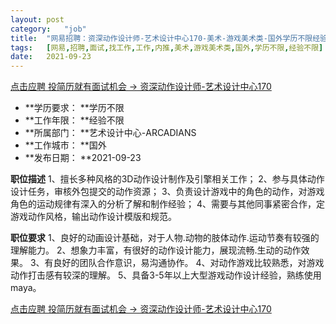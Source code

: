 ```yaml
---
layout:	post
category:	"job"
title:	"网易招聘：资深动作设计师-艺术设计中心170-美术-游戏美术类-国外学历不限经验不限"
tags:	[网易,招聘,面试,找工作,工作,内推,美术,游戏美术类,国外,学历不限,经验不限]
date:	2021-09-23
---
```


[点击应聘 投简历就有面试机会 -> 资深动作设计师-艺术设计中心170](http://mobile.bole.netease.com/bole/boleDetail?id=32107&employeeId=346f03c3cda5f04c&key=all)



- **学历要求： **学历不限
- **工作年限： **经验不限
- **所属部门： **艺术设计中心-ARCADIANS
- **工作城市： **国外
- **发布日期： **2021-09-23



**职位描述**
1、擅长多种风格的3D动作设计制作及引擎相关工作；
2、参与具体动作设计任务，审核外包提交的动作资源；
3、负责设计游戏中的角色的动作，对游戏角色的运动规律有深入的分析了解和制作经验；
4、需要与其他同事紧密合作，定游戏动作风格，输出动作设计模版和规范。



**职位要求**
1、良好的动画设计基础，对于人物.动物的肢体动作.运动节奏有较强的理解能力。
2、想象力丰富，有很好的动作设计能力，展现流畅.生动的动作效果。
3、有良好的团队合作意识，易沟通协作。
4、对动作游戏比较熟悉，对游戏动作打击感有较深的理解。
5、具备3-5年以上大型游戏动作设计经验，熟练使用maya。



[点击应聘 投简历就有面试机会 -> 资深动作设计师-艺术设计中心170](http://mobile.bole.netease.com/bole/boleDetail?id=32107&employeeId=346f03c3cda5f04c&key=all)